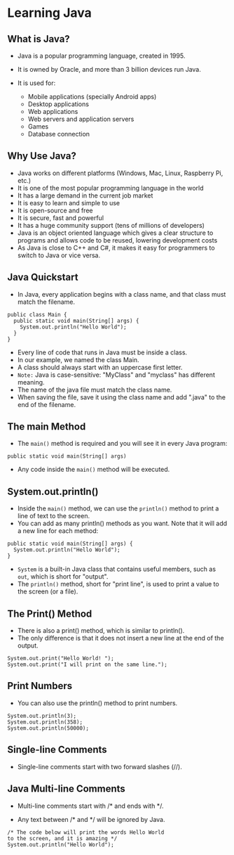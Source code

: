 # Learning Java
## What is Java?
- Java is a popular programming language, created in 1995.

- It is owned by Oracle, and more than 3 billion devices run Java.

- It is used for:
  - Mobile applications (specially Android apps)
  - Desktop applications
  - Web applications
  - Web servers and application servers
  - Games 
  - Database connection
   
 ## Why Use Java?
- Java works on different platforms (Windows, Mac, Linux, Raspberry Pi, etc.)
- It is one of the most popular programming language in the world
- It has a large demand in the current job market
- It is easy to learn and simple to use
- It is open-source and free
- It is secure, fast and powerful
- It has a huge community support (tens of millions of developers)
- Java is an object oriented language which gives a clear structure to programs and allows code to be reused, lowering development costs
- As Java is close to C++ and C#, it makes it easy for programmers to switch to Java or vice versa.
## Java Quickstart
- In Java, every application begins with a class name, and that class must match the filename.
```
public class Main {
  public static void main(String[] args) {
    System.out.println("Hello World");
  }
}
```
- Every line of code that runs in Java must be inside a class. 
- In our example, we named the class Main.
- A class should always start with an uppercase first letter.
- `Note:` Java is case-sensitive: "MyClass" and "myclass" has different meaning.
- The name of the java file must match the class name. 
- When saving the file, save it using the class name and add ".java" to the end of the filename. 

## The main Method
- The `main()` method is required and you will see it in every Java program:
```
public static void main(String[] args)
```
- Any code inside the `main()` method will be executed.

## System.out.println()
- Inside the `main()` method, we can use the `println()` method to print a line of text to the screen.
- You can add as many println() methods as you want. Note that it will add a new line for each method:
```
public static void main(String[] args) {
  System.out.println("Hello World");
}
```
- `System` is a built-in Java class that contains useful members, such as `out`, which is short for "output".
- The `println()` method, short for "print line", is used to print a value to the screen (or a file).
## The Print() Method
- There is also a print() method, which is similar to println().
- The only difference is that it does not insert a new line at the end of the output.
```agsl
System.out.print("Hello World! ");
System.out.print("I will print on the same line.");
```
## Print Numbers
- You can also use the println() method to print numbers.
 ```agsl
System.out.println(3);
System.out.println(358);
System.out.println(50000);
```
## Single-line Comments
- Single-line comments start with two forward slashes (//).
## Java Multi-line Comments
- Multi-line comments start with /* and ends with */.

- Any text between /* and */ will be ignored by Java.
```agsl
/* The code below will print the words Hello World
to the screen, and it is amazing */
System.out.println("Hello World");
```